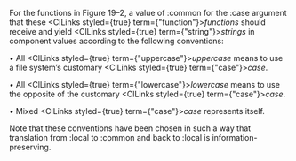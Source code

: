  



For the functions in Figure 19–2, a value of :common for the :case argument that these <ClLinks styled={true} term={"function"}><i>functions</i></ClLinks> should receive and yield <ClLinks styled={true} term={"string"}><i>strings</i></ClLinks> in component values according to the following conventions: 



*•* All <ClLinks styled={true} term={"uppercase"}><i>uppercase</i></ClLinks> means to use a file system’s customary <ClLinks styled={true} term={"case"}><i>case</i></ClLinks>. 



*•* All <ClLinks styled={true} term={"lowercase"}><i>lowercase</i></ClLinks> means to use the opposite of the customary <ClLinks styled={true} term={"case"}><i>case</i></ClLinks>. 



*•* Mixed <ClLinks styled={true} term={"case"}><i>case</i></ClLinks> represents itself. 



Note that these conventions have been chosen in such a way that translation from :local to :common and back to :local is information-preserving. 



